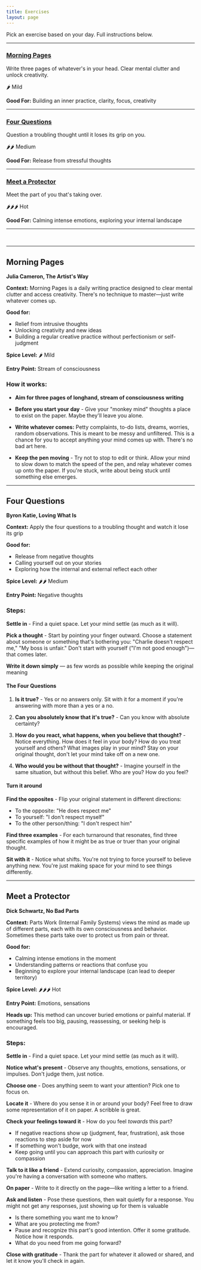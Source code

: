 ```yaml
---
title: Exercises
layout: page
---
```


Pick an exercise based on your day. Full instructions below.

---

### [Morning Pages](#morning-pages-full)

Write three pages of whatever's in your head. Clear mental clutter and unlock creativity.

🌶️ Mild

**Good For:** Building an inner practice, clarity, focus, creativity  

---

### [Four Questions](#four-questions-full)

Question a troubling thought until it loses its grip on you.

🌶️🌶️ Medium  

**Good For:** Release from stressful thoughts  

---

### [Meet a Protector](#meet-a-protector-full)

Meet the part of you that's taking over.

🌶️🌶️🌶️ Hot  

**Good For:** Calming intense emotions, exploring your internal landscape  

---

<br />

---

## <a id="morning-pages-full"></a> Morning Pages
**Julia Cameron, The Artist's Way**

**Context:** Morning Pages is a daily writing practice designed to clear mental clutter and access creativity. There's no technique to master—just write whatever comes up.

**Good for:**
- Relief from intrusive thoughts
- Unlocking creativity and new ideas
- Building a regular creative practice without perfectionism or self-judgment

**Spice Level:** 🌶️ Mild

**Entry Point:** Stream of consciousness

<div class="how-it-works" markdown="1"> 

### How it works:

- **Aim for three pages of longhand, stream of consciousness writing**

- **Before you start your day** - Give your "monkey mind" thoughts a place to exist on the paper. Maybe they'll leave you alone.

- **Write whatever comes:** Petty complaints, to-do lists, dreams, worries, random observations. This is meant to be messy and unfiltered. This is a chance for you to accept anything your mind comes up with. There's no bad art here.

- **Keep the pen moving** - Try not to stop to edit or think. Allow your mind to slow down to match the speed of the pen, and relay whatever comes up onto the paper. If you're stuck, write about being stuck until something else emerges.

</div> 

---

## <a id="four-questions-full"></a> Four Questions
**Byron Katie, Loving What Is**

**Context:** Apply the four questions to a troubling thought and watch it lose its grip

**Good for:**
- Release from negative thoughts
- Calling yourself out on your stories
- Exploring how the internal and external reflect each other

**Spice Level:** 🌶️🌶️ Medium

**Entry Point:** Negative thoughts

<div class="how-it-works" markdown="1"> 

### Steps:

**Settle in** - Find a quiet space. Let your mind settle (as much as it will).

**Pick a thought** - Start by pointing your finger outward. Choose a statement about someone or something that's bothering you: "Charlie doesn't respect me,"  "My boss is unfair." Don't start with yourself ("I'm not good enough")—that comes later.

**Write it down simply** — as few words as possible while keeping the original meaning

#### The Four Questions
1. **Is it true?** - Yes or no answers only. Sit with it for a moment if you're answering with more than a yes or a no.

1. **Can you absolutely know that it's true?** - Can you know with absolute certainty?

1. **How do you react, what happens, when you believe that thought?** - Notice everything. How does it feel in your body? How do you treat yourself and others? What images play in your mind? Stay on your original thought, don't let your mind take off on a new one.

1. **Who would you be without that thought?** - Imagine yourself in the same situation, but without this belief. Who are you? How do you feel?

#### Turn it around

**Find the opposites** - Flip your original statement in different directions:

- To the opposite: "He does respect me"
- To yourself: "I don't respect myself"
- To the other person/thing: "I don't respect him"

**Find three examples** - For each turnaround that resonates, find three specific examples of how it might be as true or truer than your original thought.

**Sit with it** - Notice what shifts. You're not trying to force yourself to believe anything new. You're just making space for your mind to see things differently.

</div> 

---

## <a id="meet-a-protector-full"></a> Meet a Protector
**Dick Schwartz, No Bad Parts**

**Context:** Parts Work (Internal Family Systems) views the mind as made up of different parts, each with its own consciousness and behavior. Sometimes these parts take over to protect us from pain or threat.

**Good for:**
- Calming intense emotions in the moment
- Understanding patterns or reactions that confuse you
- Beginning to explore your internal landscape (can lead to deeper territory)

**Spice Level:** 🌶️🌶️🌶️ Hot

**Entry Point:** Emotions, sensations

**Heads up:** This method can uncover buried emotions or painful material. If something feels too big, pausing, reassessing, or seeking help is encouraged.

<div class="how-it-works" markdown="1"> 

### Steps:

**Settle in** - Find a quiet space. Let your mind settle (as much as it will).

**Notice what's present** - Observe any thoughts, emotions, sensations, or impulses. Don't judge them, just notice.

**Choose one** - Does anything seem to want your attention? Pick one to focus on.

**Locate it** - Where do you sense it in or around your body? Feel free to draw some representation of it on paper. A scribble is great.

**Check your feelings toward it** - How do you feel _towards_ this part?
   - If negative reactions show up (judgment, fear, frustration), ask those reactions to step aside for now
   - If something won't budge, work with that one instead
   - Keep going until you can approach this part with curiosity or compassion

**Talk to it like a friend** - Extend curiosity, compassion, appreciation. Imagine you're having a conversation with someone who matters.

**On paper** - Write to it directly on the page—like writing a letter to a friend.

**Ask and listen** - Pose these questions, then wait quietly for a response. You might not get any responses, just showing up for them is valuable
   - Is there something you want me to know?
   - What are you protecting me from?
   - Pause and recognize this part's good intention. Offer it some gratitude. Notice how it responds.
   - What do you need from me going forward?

**Close with gratitude** - Thank the part for whatever it allowed or shared, and let it know you'll check in again.

</div>
